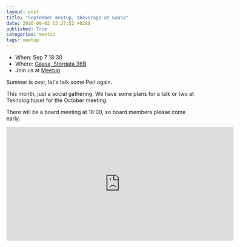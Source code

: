 ```yaml
---
layout: post
title: "September meetup, $beverage at Gaasa"
date: 2016-09-02 15:27:52 +0200
published: True
categories: meetup
tags: meetup
---
```


* When: Sep 7 18:30
* Where: [Gaasa, Storgata 36B](https://maps.google.com/maps?f=q&hl=en&q=Storgata+36B%2C+Oslo%2C+NO)
* Join us at [Meetup](https://www.meetup.com/Oslo-pm/events/233819796/)

Summer is over, let&#39;s talk some Perl again.

This month, just a social gathering. We have some plans for a talk or two at Teknologihuset for the October meeting.

There will be a board meeting at 18:00, so board members please come early.

<iframe class="google-maps" src="https://www.google.com/maps/embed/v1/place?q=q=Storgata+36B%2C+Oslo%2C+NO&key=AIzaSyASIjsQVcDWLnkdszZ-yw13Qcs-iFk8Q4Y" width="600" height="300" frameborder="0" allowfullscreen></iframe>
